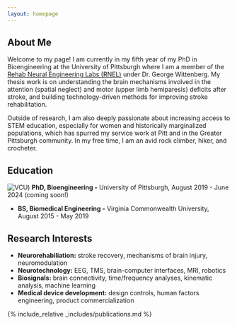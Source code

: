 ```yaml
---
layout: homepage
---
```


## About Me

Welcome to my page! I am currently in my fifth year of my PhD in Bioengineering at the University of Pittsburgh where I am a member of the [Rehab Neural Engineering Labs (RNEL)](https://www.rnel.pitt.edu/) under Dr. George Wittenberg. My thesis work is on understanding the brain mechanisms involved in the attention (spatial neglect) and motor (upper limb hemiparesis) deficits after stroke, and building technology-driven methods for improving stroke rehabilitation. 

Outside of research, I am also deeply passionate about increasing access to STEM education, especially for women and historically marginalized populations, which has spurred my service work at Pitt and in the Greater Pittsburgh community. In my free time, I am an avid rock climber, hiker, and crocheter. 

## Education

![VCU]([/assets/img/VCU.png)) **PhD, Bioengineering -** University of Pittsburgh, August 2019 - June 2024 (coming soon!)
- **BS, Biomedical Engineering -** Virginia Commonwealth University, August 2015 - May 2019

## Research Interests

- **Neurorehabiliation:** stroke recovery, mechanisms of brain injury, neuromodulation
- **Neurotechnology:** EEG, TMS, brain-computer interfaces, MRI, robotics
- **Biosignals:** brain connectivity, time/frequency analyses, kinematic analysis, machine learning
- **Medical device development:** design controls, human factors engineering, product commercialization

{% include_relative _includes/publications.md %}


